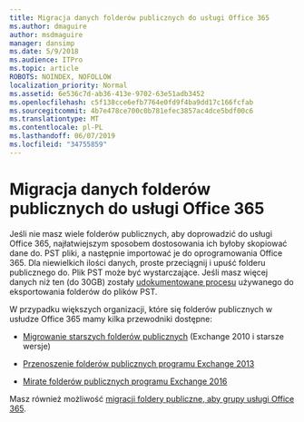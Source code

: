 ```yaml
---
title: Migracja danych folderów publicznych do usługi Office 365
ms.author: dmaguire
author: msdmaguire
manager: dansimp
ms.date: 5/9/2018
ms.audience: ITPro
ms.topic: article
ROBOTS: NOINDEX, NOFOLLOW
localization_priority: Normal
ms.assetid: 6e536c7d-ab36-413e-9702-63e51adb3452
ms.openlocfilehash: c5f138cce6efb7764e0fd9f4ba9dd17c166fcfab
ms.sourcegitcommit: 4b7e478ce700c0b781efec3857ac4dce5bdf00c6
ms.translationtype: MT
ms.contentlocale: pl-PL
ms.lasthandoff: 06/07/2019
ms.locfileid: "34755859"
---
```

# <a name="migrate-public-folder-data-to-office-365"></a>Migracja danych folderów publicznych do usługi Office 365

Jeśli nie masz wiele folderów publicznych, aby doprowadzić do usługi Office 365, najłatwiejszym sposobem dostosowania ich byłoby skopiować dane do. PST pliki, a następnie importować je do oprogramowania Office 365. Dla niewielkich ilości danych, proste przeciągnij i upuść folderu publicznego do. Plik PST może być wystarczające. Jeśli masz więcej danych niż ten (do 30GB) zostały [udokumentowane procesu](https://technet.microsoft.com/library/dn874017%28v=exchg.150%29.aspx) używanego do eksportowania folderów do plików PST. 
  
W przypadku większych organizacji, które się folderów publicznych w usłudze Office 365 mamy kilka przewodniki dostępne:
  
- [Migrowanie starszych folderów publicznych](https://technet.microsoft.com/library/dn874017%28v=exchg.150%29.aspx) (Exchange 2010 i starsze wersje) 
    
- [Przenoszenie folderów publicznych programu Exchange 2013](https://technet.microsoft.com/library/mt798260%28v=exchg.150%29.aspx)
    
- [Mirate folderów publicznych programu Exchange 2016](https://technet.microsoft.com/library/mt798260%28v=exchg.160%29.aspx)
    
Masz również możliwość [migracji foldery publiczne, aby grupy usługi Office 365](https://technet.microsoft.com/library/mt843872%28v=exchg.150%29.aspx).
  


